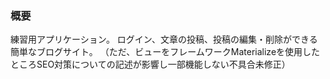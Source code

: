 ### 概要
練習用アプリケーション。
ログイン、文章の投稿、投稿の編集・削除ができる簡単なブログサイト。
（ただ、ビューをフレームワークMaterializeを使用したところSEO対策についての記述が影響し一部機能しない不具合未修正）






